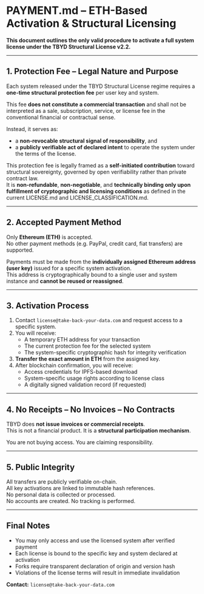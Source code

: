 # PAYMENT.md – ETH-Based Activation & Structural Licensing

**This document outlines the only valid procedure to activate a full system license under the TBYD Structural License v2.2.**

---

## 1. Protection Fee – Legal Nature and Purpose

Each system released under the TBYD Structural License regime requires a **one-time structural protection fee** per user key and system.

This fee **does not constitute a commercial transaction** and shall not be interpreted as a sale, subscription, service, or license fee in the conventional financial or contractual sense.

Instead, it serves as:
- a **non-revocable structural signal of responsibility**, and  
- a **publicly verifiable act of declared intent** to operate the system under the terms of the license.

This protection fee is legally framed as a **self-initiated contribution** toward structural sovereignty, governed by open verifiability rather than private contract law.  
It is **non-refundable**, **non-negotiable**, and **technically binding only upon fulfillment of cryptographic and licensing conditions** as defined in the current LICENSE.md and LICENSE_CLASSIFICATION.md.

---

## 2. Accepted Payment Method

Only **Ethereum (ETH)** is accepted.  
No other payment methods (e.g. PayPal, credit card, fiat transfers) are supported.

Payments must be made from the **individually assigned Ethereum address (user key)** issued for a specific system activation.  
This address is cryptographically bound to a single user and system instance and **cannot be reused or reassigned**.

---

## 3. Activation Process

1. Contact `license@take-back-your-data.com` and request access to a specific system.
2. You will receive:
   - A temporary ETH address for your transaction
   - The current protection fee for the selected system
   - The system-specific cryptographic hash for integrity verification
3. **Transfer the exact amount in ETH** from the assigned key.
4. After blockchain confirmation, you will receive:
   - Access credentials for IPFS-based download
   - System-specific usage rights according to license class
   - A digitally signed validation record (if requested)

---

## 4. No Receipts – No Invoices – No Contracts

TBYD does **not issue invoices or commercial receipts**.  
This is not a financial product. It is a **structural participation mechanism**.

You are not buying access. You are claiming responsibility.

---

## 5. Public Integrity

All transfers are publicly verifiable on-chain.  
All key activations are linked to immutable hash references.  
No personal data is collected or processed.  
No accounts are created. No tracking is performed.

---

## Final Notes

- You may only access and use the licensed system after verified payment  
- Each license is bound to the specific key and system declared at activation  
- Forks require transparent declaration of origin and version hash  
- Violations of the license terms will result in immediate invalidation

**Contact:** `license@take-back-your-data.com`
